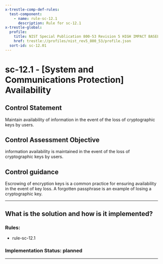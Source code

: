 ```yaml
---
x-trestle-comp-def-rules:
  test-component:
    - name: rule-sc-12.1
      description: Rule for sc-12.1
x-trestle-global:
  profile:
    title: NIST Special Publication 800-53 Revision 5 HIGH IMPACT BASELINE
    href: trestle://profiles/nist_rev5_800_53/profile.json
  sort-id: sc-12.01
---
```


# sc-12.1 - \[System and Communications Protection\] Availability

## Control Statement

Maintain availability of information in the event of the loss of cryptographic keys by users.

## Control Assessment Objective

information availability is maintained in the event of the loss of cryptographic keys by users.

## Control guidance

Escrowing of encryption keys is a common practice for ensuring availability in the event of key loss. A forgotten passphrase is an example of losing a cryptographic key.

______________________________________________________________________

## What is the solution and how is it implemented?

<!-- For implementation status enter one of: implemented, partial, planned, alternative, not-applicable -->

<!-- Note that the list of rules under ### Rules: is read-only and changes will not be captured after assembly to JSON -->

<!-- Add control implementation description here for control: sc-12.1 -->

### Rules:

  - rule-sc-12.1

### Implementation Status: planned

______________________________________________________________________

